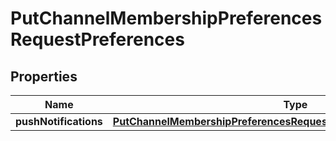 

# PutChannelMembershipPreferencesRequestPreferences


## Properties

| Name | Type | Description | Notes |
|------------ | ------------- | ------------- | -------------|
|**pushNotifications** | [**PutChannelMembershipPreferencesRequestPreferencesPushNotifications**](PutChannelMembershipPreferencesRequestPreferencesPushNotifications.md) |  |  [optional] |



